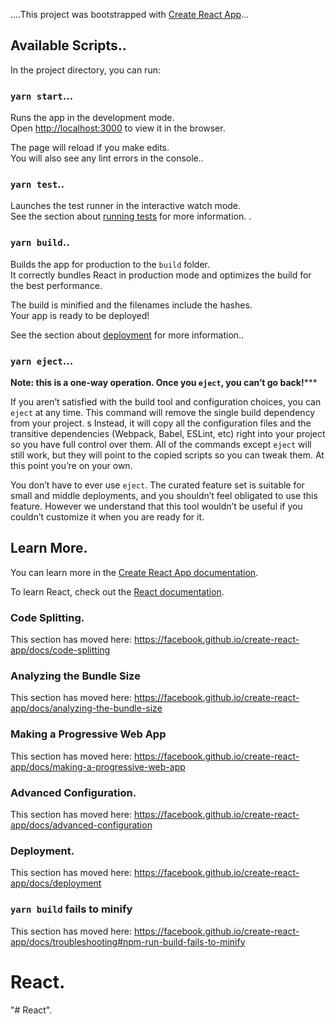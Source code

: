 ....This project was bootstrapped with [Create React App](https://github.com/facebook/create-react-app)...
## Available Scripts..

In the project directory, you can run:

### `yarn start`...

Runs the app in the development mode.<br />
Open [http://localhost:3000](http://localhost:3000) to view it in the browser.

The page will reload if you make edits.<br />
You will also see any lint errors in the console..

### `yarn test`..

Launches the test runner in the interactive watch mode.<br />
See the section about [running tests](https://facebook.github.io/create-react-app/docs/running-tests) for more information.
.
### `yarn build`..

Builds the app for production to the `build` folder.<br />
It correctly bundles React in production mode and optimizes the build for the best performance.

The build is minified and the filenames include the hashes.<br />
Your app is ready to be deployed!

See the section about [deployment](https://facebook.github.io/create-react-app/docs/deployment) for more information..

### `yarn eject`...

**Note: this is a one-way operation. Once you `eject`, you can’t go back!*****

If you aren’t satisfied with the build tool and configuration choices, you can `eject` at any time. This command will remove the single build dependency from your project.
s
Instead, it will copy all the configuration files and the transitive dependencies (Webpack, Babel, ESLint, etc) right into your project so you have full control over them. All of the commands except `eject` will still work, but they will point to the copied scripts so you can tweak them. At this point you’re on your own.

You don’t have to ever use `eject`. The curated feature set is suitable for small and middle deployments, and you shouldn’t feel obligated to use this feature. However we understand that this tool wouldn’t be useful if you couldn’t customize it when you are ready for it.

## Learn More.

You can learn more in the [Create React App documentation](https://facebook.github.io/create-react-app/docs/getting-started).

To learn React, check out the [React documentation](https://reactjs.org/).

### Code Splitting.

This section has moved here: https://facebook.github.io/create-react-app/docs/code-splitting

### Analyzing the Bundle Size

This section has moved here: https://facebook.github.io/create-react-app/docs/analyzing-the-bundle-size

### Making a Progressive Web App

This section has moved here: https://facebook.github.io/create-react-app/docs/making-a-progressive-web-app

### Advanced Configuration.

This section has moved here: https://facebook.github.io/create-react-app/docs/advanced-configuration

### Deployment.

This section has moved here: https://facebook.github.io/create-react-app/docs/deployment

### `yarn build` fails to minify

This section has moved here: https://facebook.github.io/create-react-app/docs/troubleshooting#npm-run-build-fails-to-minify
# React.
"# React".
